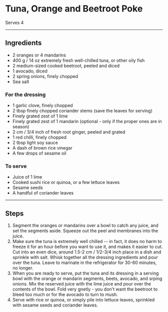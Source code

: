 # Tuna, Orange and Beetroot Poke

Serves 4

---

## Ingredients

* 2 oranges or 4 mandarins
* 400 g / 14 oz extremely fresh well-chilled tuna, or other oily fish
* 2 medium-sized cooked beetroot, peeled and diced
* 1 avocado, diced
* 2 spring onions, finely chopped
* Sea salt

### For the dressing
* 1 garlic clove, finely chopped
* 2 tbsp finely chopped coriander stems (save the leaves for serving)
* Finely grated zest of 1 lime
* Finely grated zest of 1 mandarin (optional - only if the proper ones are in season)
* 2 cm / 3/4 inch of fresh root ginger, peeled and grated
* 1 red chilli, finely chopped
* 2 tbsp light soy sauce
* A dash of brown rice vinegar
* A few drops of sesame oil

### To serve
* Juice of 1 lime
* Cooked sushi rice or quinoa, or a few lettuce leaves
* Sesame seeds
* A handful of coriander leaves

---

## Steps

1.  Segment the oranges or mandarins over a bowl to catch any juice, and set the segments aside. Squeeze out the peel and membranes into the juice.
2.  Make sure the tuna is extremely well chilled -- in fact, it does no harm to freeze it for an hour before you want to use it, and makes it easier to cut. Cut into an even dice, around 1.5-2 cm / 1/2-3/4 inch place in a dish and sprinkle with salt. Whisk together all the dressing ingredients and pour over the tuna. Leave to marinate in the refrigerator for 30-60 minutes, no longer.
3.  When you are ready to serve, put the tuna and its dressing in a serving bowl with the orange or mandarin segments, beets, avocado, and srping onions. Mix the reserved juice with the lime juice and pour over the contents of the bowl. Fold very gnetly - you don't want the beetroot to bleed too much or for the avocado to turn to mush.
4.  Serve with rice or quinoa, or simply pile into lettuce leaves, sprinkled with sesame seeds and coriander leaves.